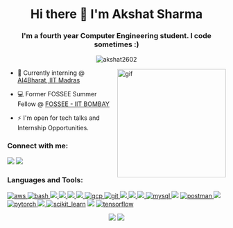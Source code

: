 <h1 align="center">Hi there 👋 I'm Akshat Sharma </h1>
<h3 align="center">I'm a fourth year Computer Engineering student. I code sometimes :)</h3>

<p align="center"> <img src="https://komarev.com/ghpvc/?username=akshat2602&label=Profile%20views&color=0e75b6&style=flat" alt="akshat2602" /> </p>
<img align="right" src="https://cdn.discordapp.com/attachments/647098272175095808/878312984093548645/akshat.gif" alt="gif" height="250px" />

- 🔭 Currently interning @ <a href="https://ai4bharat.org/"> AI4Bharat, IIT Madras </a>

- 💻 Former FOSSEE Summer Fellow @ <a href="https://fossee.in"> FOSSEE - IIT BOMBAY </a>

- ⚡ I'm open for tech talks and Internship Opportunities.
<h3 align="left">Connect with me:</h3>
<p align="left">
  <a href="https://linkedin.com/in/akshat-sharma-2602" target="blank"><img src="https://img.shields.io/badge/LinkedIn-0077B5?style=for-the-badge&logo=linkedin&logoColor=white"/></a>
  <a href="mailto:akshatsharma2602@gmail.com" target="blank"><img src="https://img.shields.io/badge/Gmail-D14836?style=for-the-badge&logo=gmail&logoColor=white"/></a>

<h3 align="left">Languages and Tools:</h3>
<p align="left"> 
  <a href="https://aws.amazon.com/" target="_blank"> <img src="https://img.shields.io/badge/AWS-232F3E?style=for-the-badge&logo=amazon-aws&logoColor=white" alt="aws" /> </a> 
  <a href="https://www.gnu.org/software/bash/" target="_blank"> <img src="https://img.shields.io/badge/Bash-D14836?style=for-the-badge&logo=gnubash&logoColor=white&color=black" alt="bash"/> </a> 
  <a href="https://getbootstrap.com" target="_blank"> <img src="https://img.shields.io/badge/Bootstrap-563D7C?style=for-the-badge&logo=bootstrap&logoColor=white"/> </a>  
  <a href="https://www.cplusplus.com/" target="_blank"> <img src="https://img.shields.io/badge/C%2B%2B-00599C?style=for-the-badge&logo=c%2B%2B&logoColor=white"/> </a> 
  <a href="https://www.djangoproject.com/" target="_blank"><img src="https://img.shields.io/badge/Django-092E20?style=for-the-badge&logo=django&logoColor=white"/> </a>   
  <a href="https://www.docker.com/" target="_blank"><img src="https://img.shields.io/badge/Docker-2496ED?style=for-the-badge&logo=docker&logoColor=white"/> </a> 
  <a href="https://cloud.google.com" target="_blank"> <img src="https://img.shields.io/badge/GCP-2496ED?style=for-the-badge&logo=googlecloud&logoColor=white&color=DB4437" alt="gcp" /> </a>
  <a href="https://git-scm.com/" target="_blank"> <img src="https://img.shields.io/badge/Git-F05032?style=for-the-badge&logo=git&logoColor=white" alt="git"/> </a> 
  <a href="https://www.linux.org/" target="_blank"> <img src="https://img.shields.io/badge/Ubuntu-E95420?style=for-the-badge&logo=ubuntu&logoColor=white"/> </a> 
  <a href="https://www.netlify.com/" target="_blank"> <img src="https://img.shields.io/badge/Netlify-00C7B7?style=for-the-badge&logo=netlify&logoColor=white"/> </a> 
  <a href="https://www.nextjs.org/" target="_blank"> <img src="https://img.shields.io/badge/Next.JS-000000?style=for-the-badge&logo=next.js&logoColor=white"/> </a> 
    <a href="https://www.mysql.com/" target="_blank"> <img src="https://img.shields.io/badge/MySQL-D14836?style=for-the-badge&logo=mysql&logoColor=white&color=00758F" alt="mysql"/>
    <a href="https://www.postgresql.org" target="_blank"> <img src="https://img.shields.io/badge/PostgreSQL-316192?style=for-the-badge&logo=postgresql&logoColor=white"/></a> 
    <a href="https://postman.com" target="_blank"> <img src="https://img.shields.io/badge/Postman-2496ED?style=for-the-badge&logo=postman&logoColor=white&color=orange" alt="postman"/> </a> 
    <a href="https://www.python.org" target="_blank"><img src="https://img.shields.io/badge/Python-3776AB?style=for-the-badge&logo=python&logoColor=white"/></a>  
    <a href="https://pytorch.org/" target="_blank"> <img src="https://img.shields.io/badge/Pytorch-2496ED?style=for-the-badge&logo=pytorch&logoColor=white&color=E32D5B" alt="pytorch" /> </a> 
<a href="https://reactjs.org/" target="_blank"> <img src="https://img.shields.io/badge/React-20232A?style=for-the-badge&logo=react&logoColor=61DAFB"/> </a>   <a href="https://scikit-learn.org/" target="_blank"> <img src="https://img.shields.io/badge/scikitlearn-F7931E?style=for-the-badge&logo=scikit-learn&logoColor=white" alt="scikit_learn"></a> 
      <a href="https://www.typescriptlang.org/" target="_blank"><img src="https://img.shields.io/badge/TypeScript-007ACC?style=for-the-badge&logo=typescript&logoColor=white"/></a>
    <a href="https://www.tensorflow.org" target="_blank"> <img src="https://img.shields.io/badge/Tensorflow-FF6F00?style=for-the-badge&logo=tensorflow&logoColor=white" alt="tensorflow" /> </a>  </p>

<p align="center"> 
  <img src="https://github-readme-streak-stats.herokuapp.com?user=akshat2602&theme=dracula" />
  <img src="https://activity-graph.herokuapp.com/graph?username=akshat2602&theme=dracula&hide_border=true" />
<!--   <img src="https://github-readme-stats.vercel.app/api?username=akshat2602&theme=dracula&show_icons=true&count_private=true" />
  <img src="https://github-readme-stats.vercel.app/api/top-langs/?username=akshat2602&theme=dracula&show_icons=true&count_private=true&layout=compact" /> -->
</p>
